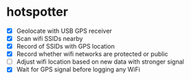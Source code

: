 # hotspotter

- [x] Geolocate with USB GPS receiver
- [x] Scan wifi SSIDs nearby
- [x] Record of SSIDs with GPS location
- [x] Record whether wifi networks are protected or public
- [ ] Adjust wifi location based on new data with stronger signal
- [x] Wait for GPS signal before logging any WiFi
